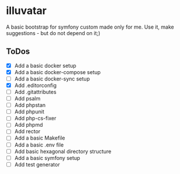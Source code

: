 # illuvatar

A basic bootstrap for symfony custom made only for me. Use it, make suggestions - but do not depend on it;)

## ToDos

- [x] Add a basic docker setup
- [x] Add a basic docker-compose setup
- [ ] Add a basic docker-sync setup
- [x] Add .editorconfig
- [ ] Add .gitattributes
- [ ] Add psalm 
- [ ] Add phpstan
- [ ] Add phpunit
- [ ] Add php-cs-fixer
- [ ] Add phpmd
- [ ] Add rector
- [ ] Add a basic Makefile
- [ ] Add a basic .env file
- [ ] Add basic hexagonal directory structure
- [ ] Add a basic symfony setup
- [ ] Add test generator